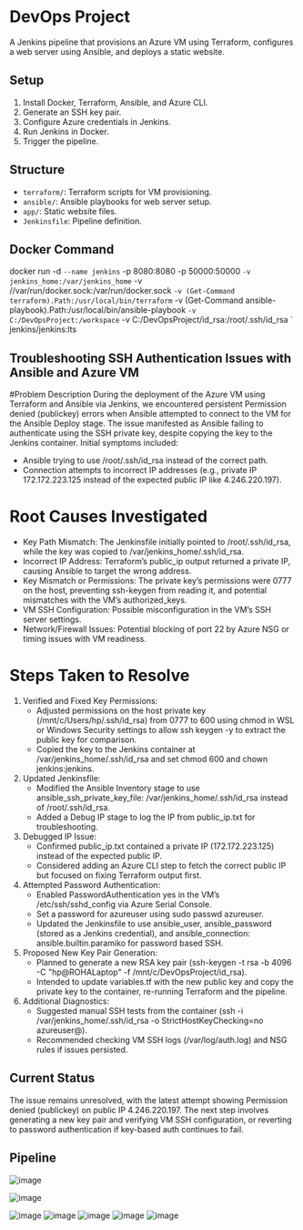 # DevOps Project

A Jenkins pipeline that provisions an Azure VM using Terraform, configures a web server using Ansible, and deploys a static website.

## Setup
1. Install Docker, Terraform, Ansible, and Azure CLI.
2. Generate an SSH key pair.
3. Configure Azure credentials in Jenkins.
4. Run Jenkins in Docker.
5. Trigger the pipeline.

## Structure
- `terraform/`: Terraform scripts for VM provisioning.
- `ansible/`: Ansible playbooks for web server setup.
- `app/`: Static website files.
- `Jenkinsfile`: Pipeline definition.

## Docker Command
docker run -d `
  --name jenkins `
  -p 8080:8080 -p 50000:50000 `
  -v jenkins_home:/var/jenkins_home `
  -v //var/run/docker.sock:/var/run/docker.sock `
  -v (Get-Command terraform).Path:/usr/local/bin/terraform `
  -v (Get-Command ansible-playbook).Path:/usr/local/bin/ansible-playbook `
  -v C:/DevOpsProject:/workspace `
  -v C:/DevOpsProject/id_rsa:/root/.ssh/id_rsa `
  jenkins/jenkins:lts

## Troubleshooting SSH Authentication Issues with Ansible and Azure VM
#Problem Description
During the deployment of the Azure VM using Terraform and Ansible via Jenkins, we encountered persistent Permission denied (publickey) errors when Ansible attempted to connect to the VM for the Ansible Deploy stage. The issue manifested as Ansible failing to authenticate using the SSH private key, despite copying the key to the Jenkins container. Initial symptoms included:
- Ansible trying to use /root/.ssh/id_rsa instead of the correct path.
- Connection attempts to incorrect IP addresses (e.g., private IP 172.172.223.125 instead of the expected public IP like 4.246.220.197).

# Root Causes Investigated
- Key Path Mismatch: The Jenkinsfile initially pointed to /root/.ssh/id_rsa, while the key was copied to /var/jenkins_home/.ssh/id_rsa.
- Incorrect IP Address: Terraform’s public_ip output returned a private IP, causing Ansible to target the wrong address.
- Key Mismatch or Permissions: The private key’s permissions were 0777 on the host, preventing ssh-keygen from reading it, and potential mismatches with the VM’s
  authorized_keys.
- VM SSH Configuration: Possible misconfiguration in the VM’s SSH server settings.
- Network/Firewall Issues: Potential blocking of port 22 by Azure NSG or timing issues with VM readiness.

# Steps Taken to Resolve
1. Verified and Fixed Key Permissions:
   - Adjusted permissions on the host private key (/mnt/c/Users/hp/.ssh/id_rsa) from 0777 to 600 using chmod in WSL or Windows Security settings to allow ssh
     keygen -y to extract the public key for comparison.
   - Copied the key to the Jenkins container at /var/jenkins_home/.ssh/id_rsa and set chmod 600 and chown jenkins:jenkins.
2. Updated Jenkinsfile:
   - Modified the Ansible Inventory stage to use ansible_ssh_private_key_file: /var/jenkins_home/.ssh/id_rsa instead of /root/.ssh/id_rsa.
   - Added a Debug IP stage to log the IP from public_ip.txt for troubleshooting.
3. Debugged IP Issue:
   - Confirmed public_ip.txt contained a private IP (172.172.223.125) instead of the expected public IP.
   - Considered adding an Azure CLI step to fetch the correct public IP but focused on fixing Terraform output first.
4. Attempted Password Authentication:
   - Enabled PasswordAuthentication yes in the VM’s /etc/ssh/sshd_config via Azure Serial Console.
   - Set a password for azureuser using sudo passwd azureuser.
   - Updated the Jenkinsfile to use ansible_user, ansible_password (stored as a Jenkins credential), and ansible_connection: ansible.builtin.paramiko for password
     based SSH.
5. Proposed New Key Pair Generation:
   - Planned to generate a new RSA key pair (ssh-keygen -t rsa -b 4096 -C "hp@ROHALaptop" -f /mnt/c/DevOpsProject/id_rsa).
   - Intended to update variables.tf with the new public key and copy the private key to the container, re-running Terraform and the pipeline.
6. Additional Diagnostics:
   - Suggested manual SSH tests from the container (ssh -i /var/jenkins_home/.ssh/id_rsa -o StrictHostKeyChecking=no azureuser@<IP>).
   - Recommended checking VM SSH logs (/var/log/auth.log) and NSG rules if issues persisted.

## Current Status
The issue remains unresolved, with the latest attempt showing Permission denied (publickey) on public IP 4.246.220.197. The next step involves generating a new key pair and verifying VM SSH configuration, or reverting to password authentication if key-based auth continues to fail.

## Pipeline
![image](https://github.com/user-attachments/assets/78019981-8b8c-4694-abda-be0888ff2469)

![image](https://github.com/user-attachments/assets/51003416-d466-4d0f-8bcf-07b755e54e4f)

![image](https://github.com/user-attachments/assets/72cb7775-f500-4c78-9377-26937fbd6d35)
![image](https://github.com/user-attachments/assets/33a84784-62c3-4a46-bc63-ab0c5e3f8eb1)
![image](https://github.com/user-attachments/assets/d4d3d8c9-00a8-49fc-8220-f0b60ec08b34)
![image](https://github.com/user-attachments/assets/7f583d4a-6669-4acc-a064-bf858098bdcf)
![image](https://github.com/user-attachments/assets/5c0ac21b-aed0-4a3c-a26b-7bef1358edc8)
